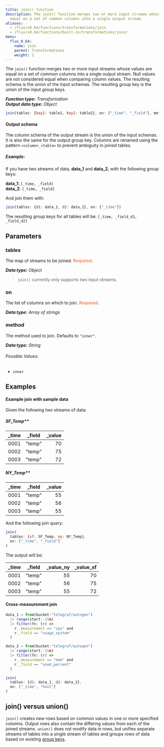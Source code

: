 ```yaml
---
title: join() function
description: The join() function merges two or more input streams whose values are
  equal on a set of common columns into a single output stream.
aliases:
  - /flux/v0.64/functions/transformations/join
  - /flux/v0.64/functions/built-in/transformations/join/
menu:
  flux_0_64:
    name: join
    parent: Transformations
    weight: 1
---
```


The `join()` function merges two or more input streams whose values are equal on
a set of common columns into a single output stream.
Null values are not considered equal when comparing column values.
The resulting schema is the union of the input schemas.
The resulting group key is the union of the input group keys.

_**Function type:** Transformation_  
_**Output data type:** Object_

```js
join(tables: {key1: table1, key2: table2}, on: ["_time", "_field"], method: "inner")
```

#### Output schema
The column schema of the output stream is the union of the input schemas.
It is also the same for the output group key.
Columns are renamed using the pattern `<column>_<table>` to prevent ambiguity in joined tables.

##### Example:
If you have two streams of data, **data_1** and **data_2**, with the following group keys:

**data_1**: `[_time, _field]`  
**data_2**: `[_time, _field]`

And join them with:

```js
join(tables: {d1: data_1, d2: data_2}, on: ["_time"])
```

The resulting group keys for all tables will be: `[_time, _field_d1, _field_d2]`


## Parameters

### tables
The map of streams to be joined. <span style="color:#FF8564; font-weight:700;">Required</span>.

_**Data type:** Object_

> `join()` currently only supports two input streams.

### on
The list of columns on which to join. <span style="color:#FF8564; font-weight:700;">Required</span>.

_**Data type:** Array of strings_

### method
The method used to join. Defaults to `"inner"`.

_**Data type:** String_

###### Possible Values:
- `inner`

<!--
- `cross`
- `left`
- `right`
- `full`

> The `on` parameter and the cross method are mutually exclusive.
-->

## Examples

#### Example join with sample data

Given the following two streams of data:

##### SF_Temp**  

| _time  | _field | _value  |
| ------ |:------:| -------:|
| 0001	 | "temp" | 70      |
| 0002	 | "temp" | 75      |
| 0003	 | "temp" | 72      |

##### NY_Temp**  

| _time  | _field | _value  |
| ------ |:------:| -------:|
| 0001	 | "temp" | 55      |
| 0002	 | "temp" | 56      |
| 0003	 | "temp" | 55      |

And the following join query:

```js
join(
  tables: {sf: SF_Temp, ny: NY_Temp},
  on: ["_time", "_field"]
)
```

The output will be:

| _time | _field | _value_ny | _value_sf |
| ----- | ------ | ---------:| ---------:|
| 0001  | "temp" | 55        | 70        |
| 0002  | "temp" | 56        | 75        |
| 0003  | "temp" | 55        | 72        |

#### Cross-measurement join
```js
data_1 = from(bucket:"telegraf/autogen")
  |> range(start:-15m)
  |> filter(fn: (r) =>
    r._measurement == "cpu" and
    r._field == "usage_system"
  )

data_2 = from(bucket:"telegraf/autogen")
  |> range(start:-15m)
  |> filter(fn: (r) =>
    r._measurement == "mem" and
    r._field == "used_percent"
  )

join(
  tables: {d1: data_1, d2: data_2},
  on: ["_time", "host"]
)
```

## join() versus union()
`join()` creates new rows based on common values in one or more specified columns.
Output rows also contain the differing values from each of the joined streams.
`union()` does not modify data in rows, but unifies separate streams of tables
into a single stream of tables and groups rows of data based on existing
[group keys](/flux/v0.64/introduction/getting-started/#group-keys).
